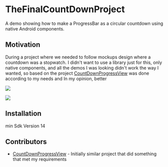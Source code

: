 # TheFinalCountDownProject

A demo showing how to make a ProgressBar as a circular countdown using native Android components.

## Motivation

During a project where we needed to follow mockups design where a countdown was a stopwatch.
I didn't want to use a library just for this, only native components, and all the demos I was looking didn't work the way I wanted, so based on the project [CountDownProgressView](https://github.com/kishorsinghgour/CountDownProgressView)
was done according to my needs and In my opinion, better

![](https://media.giphy.com/media/l44Qo4yFeff4Nl23m/source.gif) 

![](https://media.giphy.com/media/26BGLP6mhPM5qdnLG/source.gif)


## Installation

min Sdk Version 14

## Contributors

* [CountDownProgressView](https://github.com/kishorsinghgour/CountDownProgressView) - Initially similar project that did something that met my requirements
